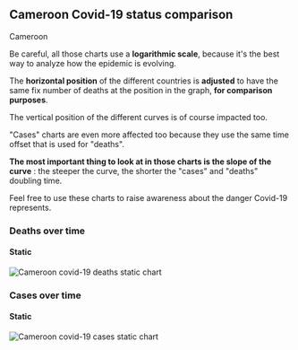 ## Cameroon Covid-19 status comparison 

Cameroon



Be careful, all those charts use a **logarithmic scale**, because it's the best way to analyze how the epidemic is evolving.
 
The **horizontal position** of the different countries is **adjusted** to have the same fix number of deaths at the position in the graph, **for comparison purposes**.

The vertical position of the different curves is of course impacted too.

"Cases" charts are even more affected too because they use the same time offset that is used for "deaths".

**The most important thing to look at in those charts is the slope of the curve** : the steeper the curve, the shorter the "cases" and "deaths" doubling time.

Feel free to use these charts to raise awareness about the danger Covid-19 represents. 


 
### Deaths over time
 
#### Static
![Cameroon covid-19 deaths static chart](https://raw.githubusercontent.com/madlag/coronavirus_study/master/notebooks/graphs/2020-04-02/countries/Cameroon/2020-04-02_Cameroon_deaths.png "Cameroon covid-19 deaths static chart")   

 
### Cases over time
 
#### Static
![Cameroon covid-19 cases static chart](https://raw.githubusercontent.com/madlag/coronavirus_study/master/notebooks/graphs/2020-04-02/countries/Cameroon/2020-04-02_Cameroon_cases.png "Cameroon covid-19 cases static chart")   

